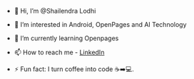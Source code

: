 - 👋 Hi, I’m @Shailendra Lodhi
- 👀 I’m interested in Android, OpenPages and AI Technology 
- 🌱 I’m currently learning Openpages
- 📫 How to reach me - [LinkedIn](https://in.linkedin.com/in/shailendralodhi)
  
- ⚡ Fun fact:  I turn coffee into code ☕➡️💻.

<!---
ShailendraTimus/ShailendraTimus is a ✨ special ✨ repository because its `README.md` (this file) appears on your GitHub profile.
You can click the Preview link to take a look at your changes.
--->
